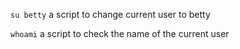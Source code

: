 `su betty` a script to change current user to betty

`whoami` a script to check the name of the current user
